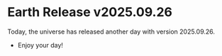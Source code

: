 # Earth Release v2025.09.26
Today, the universe has released another day with version 2025.09.26.
- Enjoy your day!
